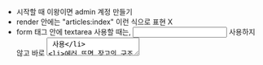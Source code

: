 - 시작할 때 이왕이면 admin 계정 만들기
- render 안에는 "articles:index" 이런 식으로 표현 X
- form 태그 안에 textarea 사용할 때는, <input> 사용하지 않고 바로 <textarea> 사용
- 에러 뜨면 장고의 구조 (url에서 요청 받아서, views 갔다가, model 가서 DB에 접근하고, ...) 생각해보기
- 
=======
## TemplateDoesNotExist

- settings.py에 TEMPLATES 리스트 안 'DIRS'를 [BASE_DIR / 'templates']로 수정
- settings.py에 INSTALLED_APPS 에 앱 이름(articles) 추가
- templates 폴더 이름 추가
- 경로 확인







### Form

데이터를 생성 및 변경 시, django의 프레임워크를 사용하여 손쉽게 구현 가능

(데이터 조회, 삭제 등은 그냥 models.py의 Article 클래스 사용)

원래는 models.py에 클래스를 직접 만들어서 사용

```python
from django.db import models

# Create your models here.
class Article(models.Model):
    title = models.CharField(max_length=10)
    content = models.TextField()
```

django form을 사용하면

```python
# articles/forms.py
from django import forms

class ArticleForm(forms.Form):
    title = forms.CharField(max_length=10)
    content = forms.CharField(widget=forms.Textarea)
    
# articles/views.py 에서 .models Article 클래스 쓰지 말고, .forms ArticleForm 사용
# 그러면 다양한 기능들 사용 가능
# ex. html에서 {{ form.as_p }}로 표현 가능
#	  표현방법 1.Form fields  2. Widgets
```

Django ModelForm을 사용하면 form class 작성 시 중복되는 부분 안써도 됨

```python
# articles/forms.py
from django import forms
from .models import Article

class ArticleForm(forms.ModelForm):
    class Meta:
        model = Article
        fields = '__all__'
        
# Meta 클래스에 ModelForm의 정보 작성
# model은 ModelForm이 참조할 모델
# fields는 참조하는 모델에 정의된 field 정보를 Form에 적용함
# 배제하고픈 필드가 있으면, fields 대신 exclude = ('title', ) 입력
```

이후 view 함수에 articles/forms.py의 `ArticleForm` 사용

- 앱 폴더에 forms.py 생성 후, `from django import forms`를 상속받은 `ArticleForm`이라는 별도의 class 선언
- (TextField) 가 존재하지 않음
- {{ form.as_p }} 처럼 사용
- widget 사용해서 꾸미기 (https://docs.djangoproject.com/en/4.1/ref/forms/widgets/#built-in-widgets)
- 이후 views.py에서 `save()`, `is_valid()`, `form.errors` 사용 가능
- 이후 html에서 `{{ form.as_p}}`, 



# django authentication system

- custom user model 사용을 강력히 권장 (기본 User 모델과 동일하게 작동하면서도 이후 수정 가능. 단, 첫 migrate 실행 전에 수정하기)

- login

  - AuthenticationForm

    username과 password가 유효한지 검증

- logout

  - 세션을 delete하는 과정
